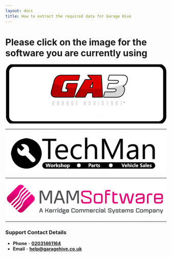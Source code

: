 ```yaml
---
layout: docs
title: How to extract the required data for Garage Hive 
---
```


#   Please click on the image for the software you are currently using  


[![](media/ga3.png)](ga3-export-data.html)

---

[![](media/techman-logo.png)](techman-export-data.html)

---

[![](media/mamsoftware-logo.png)](mam-export-data.html)

---

### Support Contact Details
* **Phone** - [**02031461164**](tel:02031461164)
* **Email** - [**help@garagehive.co.uk**](mailto:help@garagehive.co.uk)
